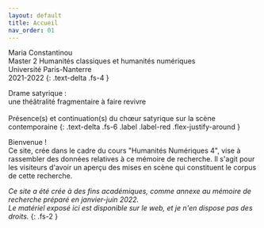 ```yaml
---
layout: default
title: Accueil
nav_order: 01
---
```

Maria Constantinou\
Master 2 Humanités classiques et humanités numériques\
Université Paris-Nanterre\
2021-2022
{: .text-delta .fs-4 }


Drame satyrique :\
une théâtralité fragmentaire à faire revivre\
\
Présence(s) et continuation(s) du chœur satyrique sur la scène contemporaine
{: .text-delta .fs-6 .label .label-red .flex-justify-around }


Bienvenue !\
Ce site, crée dans le cadre du cours "Humanités Numériques 4", vise à rassembler des données relatives à ce mémoire de recherche. Il s'agit pour les visiteurs d'avoir un aperçu des mises en scène qui constituent le corpus de cette recherche.





*Ce site a été crée à des fins académiques, comme annexe au mémoire de recherche préparé en janvier-juin 2022.\
Le matériel exposé ici est disponible sur le web, et je n'en dispose pas des droits.*
{: .fs-2 }
